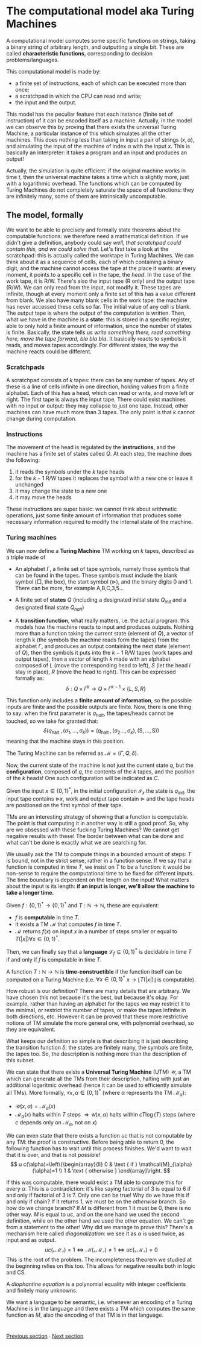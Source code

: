 # The computational model aka Turing Machines

A computational model computes some specific functions on strings, taking a binary string of arbitrary length, and outputting a single bit.
These are called **characteristic functions**, corresponding to decision problems/languages.

This computational model is made by:
- a finite set of instructions, each of which can be executed more than once;
- a scratchpad in which the CPU can read and write;
-  the input and the output.

This model has the peculiar feature that each instance (finite set of instruction) of it can be encoded itself as a machine.
Actually, in the model we can observe this by proving that there exists the universal Turing Machine, a particular instance of this which simulates all the other machines.
This does nothing less than taking in input a pair of strings $(x,\alpha)$, and simulating the input of the machine of index $\alpha$ with the input $x$. This is basically an interpreter: it takes a program and an input and produces an output!

Actually, the simulation is quite efficient: if the original machine works in time $t$, then the universal machine takes a time which is slightly more, just with a logarithmic overhead.
The functions which can be computed by Turing Machines do not completely saturate the space of all functions: they are infinitely many, some of them are intrinsically uncomputable. 

## The model, formally

We want to be able to precisely and formally state theorems about the computable functions: we therefore need a mathematical definition. If we didn't give a definition, anybody could say *well, that scratchpad could contain this, and we could solve that*. Let's first take a look at the scratchpad: this is actually called the worktape in Turing Machines. We can think about it as a sequence of cells, each of which containing a binary digit, and the machine cannot access the tape at the place it wants: at every moment, it points to a specific cell in the tape, the *head*. In the case of the work tape, it is R/W. There's also the input tape (R only) and the output tape (R/W). We can only read from the input, not modify it. These tapes are infinite, though at every moment only a finite set of this has a value different from blank. We also have many blank cells in the work tape: the machine has never accessed these cells so far. The initial value of any cell is blank. The output tape is where the output of the computation is written. Then, what we have in the machine is a **state**: this is stored in a specific register, able to only hold a finite amount of information, since the number of states is finite. Basically, the state tells us *write something there, read something here, move the tape forward, bla bla bla*. It basically reacts to symbols it reads, and moves tapes accordingly. For different states, the way the machine reacts could be different. 

### Scratchpads

A scratchpad consists of $k$ tapes: there can be any number of tapes. Any of these is a line of cells infinite in one direction, holding values from a finite alphabet. Each of this has a head, which can read or write, and move left or right. The first tape is always the input tape. There could exist machines with no input or output: they may collapse to just one tape. Instead, other machines can have much more than 3 tapes. The only point is that $k$ cannot change during computation. 

### Instructions

The movement of the head is regulated by the **instructions**, and the machine has a finite set of states called $Q$. At each step, the machine does the following:
1. it reads the symbols under the $k$ tape heads
2. for the $k-1$ R/W tapes it replaces the symbol with a new one or leave it unchanged
3. it may change the state to a new one
4. it may move the heads

These instructions are super basic: we cannot think about arithmetic operations, just some finite amount of information that produces some necessary information required to modify the internal state of the machine. 

### Turing machines

We can now define a **Turing Machine** TM working on $k$ tapes, described as a triple made of 

* An alphabet $\Gamma$, a finite set of tape symbols, namely those symbols that can be found in the tapes. These symbols must include the blank symbol ($\Box$, the box), the start symbol ($\rhd$), and the binary digits 0 and 1. There can be more, for example A,B,C,3,5...

* A finite set of **states** $Q$ (including a designated initial state $Q_{init}$ and a designated final state $Q_{halt}$)

* A **transition function**, what really matters, i.e. the actual program. this models how the machine reacts to input and produces outputs. Nothing more than a function taking the current state (element of $Q$), a vector of length k (the symbols the machine reads form the tapes) from the alphabet $\Gamma$, and produces an output containing the next state (element of $Q$), then the symbols it puts into the $k-1$ R/W tapes (work tapes and output tapes), then a vector of length $k$ made with an alphabet composed of $L$ (move the corresponding head to left), $S$ (let the head $i$ stay in place), $R$ (move the head to right). This can be expressed formally as:
$$
\delta: Q \times \Gamma^k \to Q \times \Gamma^{k-1} \times \{L,S,R\}
$$

This function only includes a **finite amount of information**, so the possible inputs are finite and the possible outputs are finite.
Now, there is one thing to say: when the first parameter is $q_{halt}$, the tapes/heads cannot be touched, so we take for granted that: 
$$
\delta\left(q_{\text {halt }},\left(\sigma_{1}, \ldots, \sigma_{k}\right)\right)=\left(q_{\text {halt }},\left(\sigma_{2} \ldots, \sigma_{k}\right),(\mathrm{S}, \ldots, \mathrm{S})\right)
$$
meaning that the machine stays in this position.

The Turing Machine can be referred as $\mathcal{M} = (\Gamma,Q,\delta)$.

Now, the current state of the machine is not just the current state $q$, but the **configuration**, composed of $q$, the contents of the $k$ tapes, and the position of the $k$ heads! One such configuration will be indicated as $C$.

Given the input $x \in \{0,1\}^*$, in the initial configuration $\mathcal{I}_x$ the state is $q_{init}$, the input  tape contains $\rhd x$, work and output tape contain $\rhd$ and the tape heads are positioned on the first symbol of their tape.

TMs are an interesting strategy of showing that a function is computable. The point is that computing it in another way is still a good proof. So, why are we obsessed with these fucking Turing Machines? We cannot get negative results with these! The border between what can be done and what can't be done is exactly what we are searching for.

We usually ask the TM to compute things in a bounded amount of steps: $T$ is bound, not in the strict sense, rather in a function sense.
If we say that a function  is computed in time $T$, we insist on $T$ to be a function: it would be non-sense to require the computational time to be fixed for different inputs.
The time boundary is dependent on the length on the input! What matters about the input is its length: **if an input is longer, we'll allow the machine to take a longer time.**

Given $f:\{0,1\}^* \to \{0,1\}^*$ and $T:\mathbb{N} \to \mathbb{N}$, these are equivalent:
* $f$ is **computable** in time $T$.
* It exists a TM $\mathcal{M}$ that computes $f$ in time $T$.
* $\mathcal{M}$ returns $f(x)$ on input $x$ in a number of steps smaller or equal to $T(|x|) \forall x \in \{0,1\}^*$. 

Then, we can finally say that a **language** $\mathcal{L}_{f} \subseteq\{0,1\}^{*}$ is decidable in time $T$ if and only if $f$ is computable in time $T$.

A function $T:\mathbb{N} \to \mathbb{N}$ is **time-constructible** if the function itself can be computed on a Turing Machine (i.e. $\forall x \in \{0,1\}^*$ $x \to \lfloor T(|x|) \rfloor$ is computable). 

How robust is our definition? There are many details that are arbitrary.
We have chosen this not because it's the best, but because it's okay. For example, rather than having an alphabet for the tapes we may restrict it to the minimal, or restrict the number of tapes, or make the tapes infinite in both directions, etc.
However it can be proved that these more restrictive notions of TM simulate the more general one, with polynomial overhead, so they are equivalent.

What keeps our definition so simple is that describing it is just describing the transition function $\delta$: the states are finitely many, the symbols are finite, the tapes too. So, the description is nothing more than the description of this subset. 

We can state that there exists a **Universal Turing Machine** (UTM) $\mathcal{U}$, a TM which can generate all the TMs from their description, halting with just an additional logaritmic overhead (hence it can be used to efficiently simulate all TMs). More formally, $\forall x, \alpha \in \{0,1\}^*$ (where $\alpha$ represents the TM $\mathcal{M}_{\alpha}$):
* $\mathcal{U}(x,\alpha) = \mathcal{M}_{\alpha}(x)$
* $\mathcal{M}_{\alpha}(x)$ halts within $T$ steps $\Rightarrow \mathcal{U}(x,\alpha)$ halts within $cT\log(T)$ steps (where $c$ depends only on $\mathcal{M}_{\alpha}$, not on $x$)

We can even state that there exists a function $uc$ that is not computable by any TM: the proof is constructive. Before being able to return 0, the following function has to wait until this process finishes. We'd want to wait that it is over, and that is not possible!
$$
u c(\alpha)=\left\{\begin{array}{ll}
0 & \text { if } \mathcal{M}_{\alpha}(\alpha)=1 \\
1 & \text { otherwise }
\end{array}\right.
$$

If this was computable, there would exist a TM able to compute this for every $\alpha$. This is a contradiction: it's like saying factorial of 3 is equal to 6 if and only if factorial of 3 is 7. Only one can be true! Why do we have this if and only if chain? If it returns 1, we must be on the *otherwise* branch. So how do we change branch? If $M$ is different from 1 it must be 0, there is no other way. $M$ is equal to $uc$, and on the one hand we used the second definition, while on the other hand we used the other equation. We can't go from a statement to the other! Why did we manage to prove this? There's a mechanism here called *diagonalization*: we see it as $\alpha$ is used twice, as input and as output.
$$
u c(\llcorner\mathcal{M}\lrcorner)=1 \Leftrightarrow \mathcal{M}(\llcorner\mathcal{M}\lrcorner) \neq 1 \Leftrightarrow u c(\llcorner\mathcal{M}\lrcorner)=0
$$
 This is the root of the problem. The incompleteness theorem we studied at the beginning relies on this too. This allows for negative results both in logic and CS. 

A *diophantine equation* is a polynomial equality with integer coefficients and finitely many unknowns. 

We want a language to be semantic, i.e. whenever an encoding of a Turing Machine is in the language and there exists a TM which computes the same function as $M$, also the encoding of that TM is in that language. 

#
[Previous section](1%20-%20Sets%20and%20numbers.md) · [Next section](3%20-%20Polynomial%20time%20computable%20problems.md)

